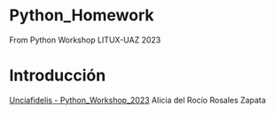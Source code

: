 # Python_Homework
From Python Workshop LITUX-UAZ 2023

# Introducción
[Unciafidelis - Python_Workshop_2023](https://github.com/unciafidelis/)
Alicia del Rocío Rosales Zapata

